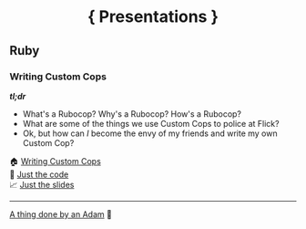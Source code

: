 <h1 align="center">{ Presentations }</h1> 

## Ruby

### Writing Custom Cops
 __*tl;dr*__ 
 - What's a Rubocop? Why's a Rubocop? How's a Rubocop?
 - What are some of the things we use Custom Cops to police at Flick?
 - Ok, but how can *I* become the envy of my friends and write my own Custom Cop?

 🏠 [Writing Custom Cops](/electric-schoolbus/writing-custom-cops/README.md)  
 💎 [Just the code](/electric-schoolbus/writing-custom-cops/code/)  
 📈 [Just the slides](/electric-schoolbus/writing-custom-cops/slides/)  


 ----

 [A thing done by an Adam](https://github.com/adamazing/adamazing) 👋
